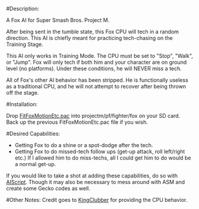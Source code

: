 #Description:

A Fox AI for Super Smash Bros. Project M.

After being sent in the tumble state, this Fox CPU will tech in a random direction. This AI is chiefly meant for practicing tech-chasing on the Training Stage.

This AI only works in Training Mode. The CPU must be set to "Stop", "Walk", or "Jump". Fox will only tech if both him and your character are on ground level (no platforms). Under these conditions, he will NEVER miss a tech.

All of Fox's other AI behavior has been stripped. He is functionally useless as a traditional CPU, and he will not attempt to recover after being thrown off the stage.


#Installation:

Drop [FitFoxMotionEtc.pac](https://github.com/kjohnson0451/Project-M-AI/raw/master/FoxRandomTeching/FitFoxMotionEtc.pac) into projectm/pf/fighter/fox on your SD card. Back up the previous FitFoxMotionEtc.pac file if you wish.


#Desired Capabilities:

- Getting Fox to do a shine or a spot-dodge after the tech.
- Getting Fox to do missed-tech follow ups (get-up attack, roll left/right etc.) If I allowed him to do miss-techs, all I could get him to do would be a normal get-up.

If you would like to take a shot at adding these capabilities, do so with [AIScript](http://forums.kc-mm.com/index.php?topic=62818.0). Though it may also be necessary to mess around with ASM and create some Gecko codes as well.

#Other Notes:
Credit goes to [KingClubber](http://smashboards.com/members/kingclubber.180553/) for providing the CPU behavior.
